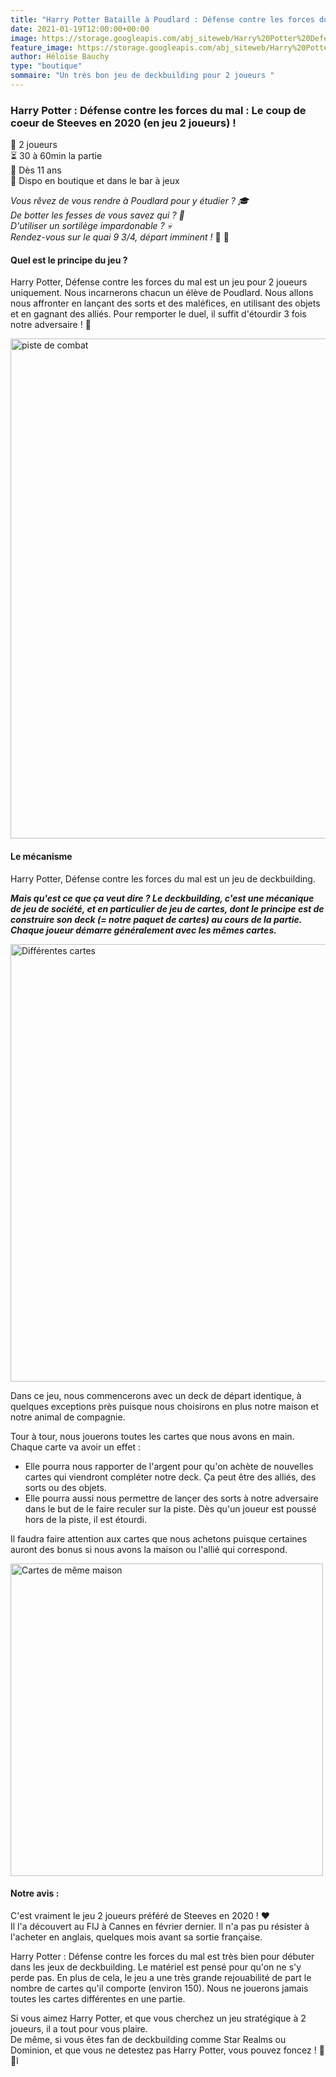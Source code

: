 ```yaml
---
title: "Harry Potter Bataille à Poudlard : Défense contre les forces du mal  "
date: 2021-01-19T12:00:00+00:00
image: https://storage.googleapis.com/abj_siteweb/Harry%20Potter%20Defense%20contre%20les%20forces%20du%20mal/couv%20longue.jpg
feature_image: https://storage.googleapis.com/abj_siteweb/Harry%20Potter%20Defense%20contre%20les%20forces%20du%20mal/couv%20large.jpg
author: Héloïse Bauchy
type: "boutique"
sommaire: "Un très bon jeu de deckbuilding pour 2 joueurs "
---
```

### Harry Potter : Défense contre les forces du mal : Le coup de coeur de Steeves en 2020 (en jeu 2 joueurs) !

:busts_in_silhouette:  2 joueurs <br>
:hourglass_flowing_sand: 30 à 60min la partie <br>
:birthday: Dès 11 ans <br>
:game_die: Dispo en boutique et dans le bar à jeux <br>

*Vous rêvez de vous rendre à Poudlard pour y étudier ? :mortar_board:
<br> De botter les fesses de vous savez qui ? :nose:
<br> D'utiliser un sortilège impardonable ? :skull:
<br> Rendez-vous sur le quai 9 3/4, départ imminent !* :steam_locomotive: :dash:

#### Quel est le principe du jeu ?

Harry Potter, Défense contre les forces du mal est un jeu pour 2 joueurs uniquement. Nous incarnerons chacun un élève de Poudlard. Nous allons nous affronter en lançant des sorts et des maléfices, en utilisant des objets et en gagnant des alliés. 
Pour remporter le duel, il suffit d'étourdir 3 fois notre adversaire ! :dizzy: 

<img src="https://storage.googleapis.com/abj_siteweb/Harry%20Potter%20Defense%20contre%20les%20forces%20du%20mal/piste.jpg" alt="piste de combat" width="800"/>

#### Le mécanisme

Harry Potter, Défense contre les forces du mal est un jeu de deckbuilding. 

**_Mais qu'est ce que ça veut dire ?
Le deckbuilding, c'est une mécanique de jeu de société, et en particulier de jeu de cartes, dont le principe est de construire son deck (= notre paquet de cartes) au cours de la partie. 
Chaque joueur démarre généralement avec les mêmes cartes._**

<img src="https://storage.googleapis.com/abj_siteweb/Harry%20Potter%20Defense%20contre%20les%20forces%20du%20mal/cartes%20depart.jpg" alt="Différentes cartes" width="700"/>

Dans ce jeu, nous commencerons avec un deck de départ identique, à quelques exceptions près puisque nous choisirons en plus notre maison et notre animal de compagnie.

Tour à tour, nous jouerons toutes les cartes que nous avons en main. Chaque carte va avoir un effet :
* Elle pourra nous rapporter de l'argent  pour qu'on achète de nouvelles cartes qui viendront compléter notre deck. Ça peut être des alliés, des sorts ou des objets.
* Elle pourra aussi nous permettre de lançer des sorts à notre adversaire dans le but de le faire reculer sur la piste. Dès qu'un joueur est poussé hors de la piste, il est étourdi.

Il faudra faire attention aux cartes que nous achetons puisque certaines auront des bonus si nous avons la maison ou l'allié qui correspond. 

<img src="https://storage.googleapis.com/abj_siteweb/Harry%20Potter%20Defense%20contre%20les%20forces%20du%20mal/maison.jpg" alt="Cartes de même maison" width="500"/>

#### Notre avis :

C'est vraiment le jeu 2 joueurs préféré de Steeves en 2020 ! :hearts:
<br> Il l'a découvert au FIJ à Cannes en février dernier. Il n'a pas pu résister à l'acheter en anglais, quelques mois avant sa sortie française.

Harry Potter : Défense contre les forces du mal est très bien pour débuter dans les jeux de deckbuilding. Le matériel est pensé pour qu'on ne s'y perde pas.
En plus de cela, le jeu a une très grande rejouabilité de part le nombre de cartes qu'il comporte (environ 150). Nous ne jouerons jamais toutes les cartes différentes en une partie.

Si vous aimez Harry Potter, et que vous cherchez un jeu stratégique à 2 joueurs, il a tout pour vous plaire.
<br>De même, si vous êtes fan de deckbuilding comme Star Realms ou Dominion, et que vous ne detestez pas Harry Potter, vous pouvez foncez ! :runner: :dash:l


